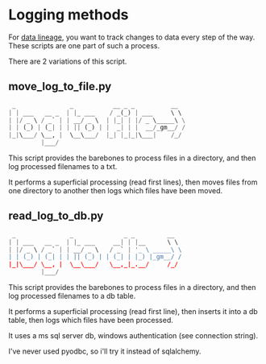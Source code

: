 # Logging methods

For [data lineage](https://en.wikipedia.org/wiki/Data_lineage), you want to track changes to data every step of the way. These scripts are one part of such a process.

There are 2 variations of this script.

## move_log_to_file.py

```py
 _               _           __ _ _          __  
| | ___   __ _  | |_ ___    / _(_) | ___     \ \ 
| |/ _ \ / _` | | __/ _ \  | |_| | |/ _ \_____\ \
| | (_) | (_| | | || (_) | |  _| | |  __/_gm__/ /
|_|\___/ \__, |  \__\___/  |_| |_|_|\___|    /_/ 
         |___/                                   
```

This script provides the barebones to process files in a directory, and then log processed filenames to a txt.

It performs a superficial processing (read first lines),
then moves files from one directory to another
then logs which files have been moved.

## read_log_to_db.py

```py
 _               _              _ _         __  
| | ___   __ _  | |_ ___     __| | |__      \ \ 
| |/ _ \ / _` | | __/ _ \   / _` | '_ \ _____\ \
| | (_) | (_| | | || (_) | | (_| | |_) |_gm__/ /
|_|\___/ \__, |  \__\___/   \__,_|_.__/     /_/ 
         |___/                                  
```


This script provides the barebones to process files in a directory, and then log processed filenames to a db table.

It performs a superficial processing (read first line),
then inserts it into a db table,
then logs which files have been processed.

It uses a ms sql server db, windows authentication (see connection string).

I've never used pyodbc, so i'll try it instead of sqlalchemy.